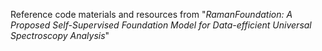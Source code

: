 Reference code materials and resources from "*RamanFoundation: A Proposed Self-Supervised Foundation Model for Data-efficient Universal Spectroscopy Analysis*"